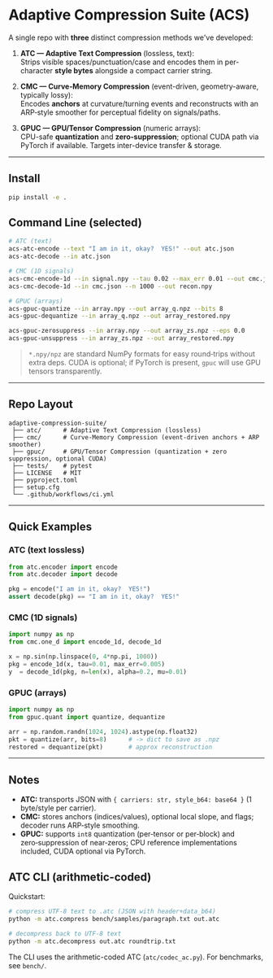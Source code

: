 # Adaptive Compression Suite (ACS)

A single repo with **three** distinct compression methods we've developed:

1. **ATC — Adaptive Text Compression** (lossless, text):  
   Strips visible spaces/punctuation/case and encodes them in per-character **style bytes** alongside a compact carrier string.

2. **CMC — Curve‑Memory Compression** (event-driven, geometry-aware, typically lossy):  
   Encodes **anchors** at curvature/turning events and reconstructs with an ARP‑style smoother for perceptual fidelity on signals/paths.

3. **GPUC — GPU/Tensor Compression** (numeric arrays):  
   CPU-safe **quantization** and **zero‑suppression**; optional CUDA path via PyTorch if available. Targets inter-device transfer & storage.

---

## Install

```bash
pip install -e .
```

## Command Line (selected)

```bash
# ATC (text)
acs-atc-encode --text "I am in it, okay?  YES!" --out atc.json
acs-atc-decode --in atc.json

# CMC (1D signals)
acs-cmc-encode-1d --in signal.npy --tau 0.02 --max_err 0.01 --out cmc.json
acs-cmc-decode-1d --in cmc.json --n 1000 --out recon.npy

# GPUC (arrays)
acs-gpuc-quantize --in array.npy --out array_q.npz --bits 8
acs-gpuc-dequantize --in array_q.npz --out array_restored.npy

acs-gpuc-zerosuppress --in array.npy --out array_zs.npz --eps 0.0
acs-gpuc-unsuppress --in array_zs.npz --out array_restored.npy
```

> `*.npy/npz` are standard NumPy formats for easy round‑trips without extra deps.
> CUDA is optional; if PyTorch is present, `gpuc` will use GPU tensors transparently.

---

## Repo Layout

```
adaptive-compression-suite/
 ├── atc/      # Adaptive Text Compression (lossless)
 ├── cmc/      # Curve-Memory Compression (event-driven anchors + ARP smoother)
 ├── gpuc/     # GPU/Tensor Compression (quantization + zero suppression, optional CUDA)
 ├── tests/    # pytest
 ├── LICENSE   # MIT
 ├── pyproject.toml
 ├── setup.cfg
 └── .github/workflows/ci.yml
```

---

## Quick Examples

### ATC (text lossless)

```python
from atc.encoder import encode
from atc.decoder import decode

pkg = encode("I am in it, okay?  YES!")
assert decode(pkg) == "I am in it, okay?  YES!"
```

### CMC (1D signals)

```python
import numpy as np
from cmc.one_d import encode_1d, decode_1d

x = np.sin(np.linspace(0, 4*np.pi, 1000))
pkg = encode_1d(x, tau=0.01, max_err=0.005)
y  = decode_1d(pkg, n=len(x), alpha=0.2, mu=0.01)
```

### GPUC (arrays)

```python
import numpy as np
from gpuc.quant import quantize, dequantize

arr = np.random.randn(1024, 1024).astype(np.float32)
pkt = quantize(arr, bits=8)      # -> dict to save as .npz
restored = dequantize(pkt)       # approx reconstruction
```

---

## Notes

- **ATC:** transports JSON with `{ carriers: str, style_b64: base64 }` (1 byte/style per carrier).
- **CMC:** stores anchors (indices/values), optional local slope, and flags; decoder runs ARP‑style smoothing.
- **GPUC:** supports `int8` quantization (per‑tensor or per‑block) and zero‑suppression of near‑zeros; CPU reference implementations included, CUDA optional via PyTorch.


## ATC CLI (arithmetic-coded)

Quickstart:

```bash
# compress UTF-8 text to .atc (JSON with header+data_b64)
python -m atc.compress bench/samples/paragraph.txt out.atc

# decompress back to UTF-8 text
python -m atc.decompress out.atc roundtrip.txt
```

The CLI uses the arithmetic-coded ATC (`atc/codec_ac.py`). For benchmarks, see `bench/`.
